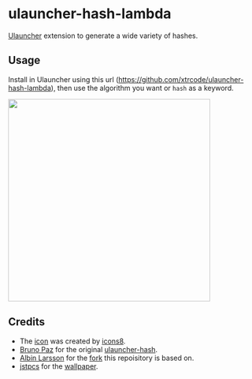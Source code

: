 # ulauncher-hash-lambda
[Ulauncher](https://ulauncher.io/) extension to generate a wide variety of hashes.

## Usage
Install in Ulauncher using this url (https://github.com/xtrcode/ulauncher-hash-lambda), then use the algorithm you want or `hash` as a keyword.

<img src="lambda.gif" width="410">

## Credits
* The [icon](https://icons8.de/icon/32367/lambda) was created by [icons8](https://icons8.de/).
* [Bruno Paz](https://github.com/brpaz) for the original [ulauncher-hash](https://github.com/brpaz/ulauncher-hash).
* [Albin Larsson](https://github.com/friday) for the [fork](https://github.com/friday/ulauncher-hash2) this repoisitory is based on.
* [jstpcs](https://gitlab.com/jstpcs/lnxpcs/) for the [wallpaper](https://gitlab.com/jstpcs/lnxpcs/blob/master/walls/solarized-dark/solarized-wallpaper-linuxmasterrace.png).
